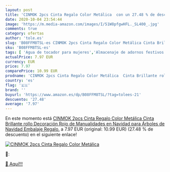 ```yaml
---
layout: post
title: 'CINMOK 2pcs Cinta Regalo Color Metálica  con un 27.48 % de descuento'
date: 2020-10-04 23:54:44
image: 'https://m.media-amazon.com/images/I/51W8pfgwHFL._SL400_.jpg'
comments: true
category: ofertas
author: 'tole.es'
slug: 'B08FFM8TSL-es CINMOK 2pcs Cinta Regalo Color Metálica Cinta Brillante...'
sku: 'B08FFM8TSL-es'
tags: [ 'Agua de tocador para mujeres','Almacenaje de adornos festivos','Almacenamiento y organización','Belleza','Fragancias para mujeres','Hogar y cocina','Iluminación','Iluminación de interior','Iluminación decorativa y para usos específicos de interior','Juguetes','Juguetes electrónicos','Juguetes y juegos','Perfumes y fragancias','Velas eléctricas y LED','Videojuegos para niños','navidad', ]
actualPrice: 7.97 EUR
currency: EUR
price: 7.97
comparePrice: 10.99 EUR
prodname: 'CINMOK 2pcs Cinta Regalo Color Metálica  Cinta Brillante rollo  Decoración Rojo de Manualidades en Navidad para Árboles de Navidad  Embalaje Regalo.'
country: 'es'
flag: '🇪🇸'
brand: ''
buyurl: 'https://www.amazon.es/dp/B08FFM8TSL/?tag=tolees-21'
descuento: '27.48'
average: '7.97'
---
```


En este momento está [CINMOK 2pcs Cinta Regalo Color Metálica  Cinta Brillante rollo  Decoración Rojo de Manualidades en Navidad para Árboles de Navidad  Embalaje Regalo.](https://www.amazon.es/dp/B08FFM8TSL/?tag=tolees-21) a 7.97 EUR (original: 10.99 EUR) (27.48 %  de descuento) en el siguiente enlace!

[![CINMOK 2pcs Cinta Regalo Color Metálica ](https://m.media-amazon.com/images/I/51W8pfgwHFL._SL400_.jpg)](https://www.amazon.es/dp/B08FFM8TSL/?tag=tolees-21)

🔎:


[🛒 Aquí!!!](https://www.amazon.es/dp/B08FFM8TSL/?tag=tolees-21)
